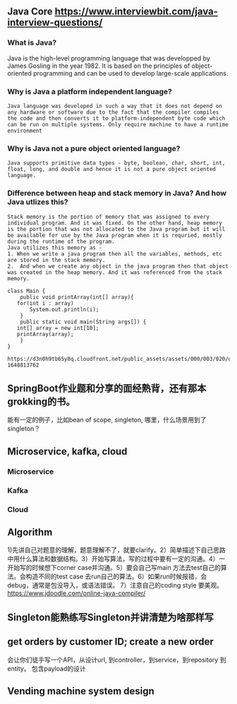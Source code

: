 ## Java Core  https://www.interviewbit.com/java-interview-questions/
### What is Java?
   Java is the high-level programming language that was developped by James Gosling in the year 1982. It is based on the principles of object-oriented programming and can be used to develop large-scale applications. 
### Why is Java a platform independent language? 
    Java language was developed in such a way that it does not depend on any hardware or software due to the fact that the compiler compiles the code and then converts it to platform-independent byte code which can be run on multiple systems. Only require machine to have a runtime environment

### Why is Java not a pure object oriented language? 
    Java supports primitive data types - byte, boolean, char, short, int, float, long, and double and hence it is not a pure object oriented language. 

### Difference between heap and stack memory in Java? And how Java utlizes this?
    Stack memory is the portion of memory that was assigned to every individual program. And it was fixed. On the other hand, heap memory is the portion that was not allocated to the Java program but it will be available for use by the Java program when it is requried, mostly during the runtime of the program. 
    Java utilizes this memory as - 
    1. When we write a java program then all the variables, methods, etc are stored in the stack memory.
    2.  And when we create any object in the java program then that object was created in the heap memory. And it was referenced from the stack memory.

    class Main {
        public void printArray(int[] array){
       for(int i : array)
           System.out.println(i);
        }
        public static void main(String args[]) {
       int[] array = new int[10];
       printArray(array);
        }
    }

    https://d3n0h9tb65y8q.cloudfront.net/public_assets/assets/000/003/020/original/stack_and_heap_memory.png?1648813762

## SpringBoot作业题和分享的面经熟背，还有那本grokking的书。
能有一定的例子，比如bean of scope, singleton, 哪里，什么场景用到了singleton？

## Microservice, kafka, cloud
### Microservice 

### Kafka 

### Cloud 


## Algorithm
1)先讲自己对题意的理解，题意理解不了，就要clarify。2）简单描述下自己思路中用什么算法和数据结构。3）开始写算法，写的过程中要有一定的沟通。4）一开始写的时候想下corner case并沟通。5）要会自己写main 方法去test自己的算法。会构造不同的test case 去run自己的算法。6）如果run时候报错，会debug，通常是包没导入，或语法错误。
7）注意自己的coding style 要美观。https://www.jdoodle.com/online-java-compiler/

## Singleton能熟练写Singleton并讲清楚为啥那样写


## get orders by customer ID; create a new order
会让你们徒手写一个API，从设计url, 到controller，到service，到repository 到entity。
包含payload的设计

## Vending machine system design